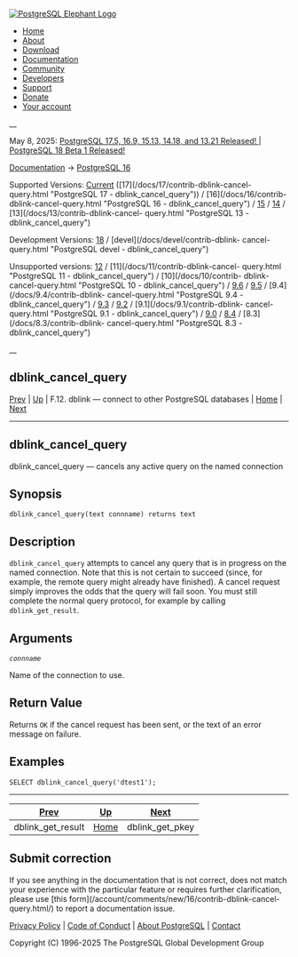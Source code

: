 [ ![PostgreSQL Elephant Logo](/media/img/about/press/elephant.png) ](/)

  * [Home](/ "Home")
  * [About](/about/ "About")
  * [Download](/download/ "Download")
  * [Documentation](/docs/ "Documentation")
  * [Community](/community/ "Community")
  * [Developers](/developer/ "Developers")
  * [Support](/support/ "Support")
  * [Donate](/about/donate/ "Donate")
  * [Your account](/account/ "Your account")

__

May 8, 2025: [ PostgreSQL 17.5, 16.9, 15.13, 14.18, and 13.21 Released! ](/about/news/postgresql-175-169-1513-1418-and-1321-released-3072/) | [ PostgreSQL 18 Beta 1 Released! ](/about/news/postgresql-18-beta-1-released-3070/)

[Documentation](/docs/ "Documentation") -> [PostgreSQL
16](/docs/16/index.html)

Supported Versions: [Current](/docs/current/contrib-dblink-cancel-query.html
"PostgreSQL 17 - dblink_cancel_query") ([17](/docs/17/contrib-dblink-cancel-
query.html "PostgreSQL 17 - dblink_cancel_query")) / [16](/docs/16/contrib-
dblink-cancel-query.html "PostgreSQL 16 - dblink_cancel_query") /
[15](/docs/15/contrib-dblink-cancel-query.html "PostgreSQL 15 -
dblink_cancel_query") / [14](/docs/14/contrib-dblink-cancel-query.html
"PostgreSQL 14 - dblink_cancel_query") / [13](/docs/13/contrib-dblink-cancel-
query.html "PostgreSQL 13 - dblink_cancel_query")

Development Versions: [18](/docs/18/contrib-dblink-cancel-query.html
"PostgreSQL 18 - dblink_cancel_query") / [devel](/docs/devel/contrib-dblink-
cancel-query.html "PostgreSQL devel - dblink_cancel_query")

Unsupported versions: [12](/docs/12/contrib-dblink-cancel-query.html
"PostgreSQL 12 - dblink_cancel_query") / [11](/docs/11/contrib-dblink-cancel-
query.html "PostgreSQL 11 - dblink_cancel_query") / [10](/docs/10/contrib-
dblink-cancel-query.html "PostgreSQL 10 - dblink_cancel_query") /
[9.6](/docs/9.6/contrib-dblink-cancel-query.html "PostgreSQL 9.6 -
dblink_cancel_query") / [9.5](/docs/9.5/contrib-dblink-cancel-query.html
"PostgreSQL 9.5 - dblink_cancel_query") / [9.4](/docs/9.4/contrib-dblink-
cancel-query.html "PostgreSQL 9.4 - dblink_cancel_query") /
[9.3](/docs/9.3/contrib-dblink-cancel-query.html "PostgreSQL 9.3 -
dblink_cancel_query") / [9.2](/docs/9.2/contrib-dblink-cancel-query.html
"PostgreSQL 9.2 - dblink_cancel_query") / [9.1](/docs/9.1/contrib-dblink-
cancel-query.html "PostgreSQL 9.1 - dblink_cancel_query") /
[9.0](/docs/9.0/contrib-dblink-cancel-query.html "PostgreSQL 9.0 -
dblink_cancel_query") / [8.4](/docs/8.4/contrib-dblink-cancel-query.html
"PostgreSQL 8.4 - dblink_cancel_query") / [8.3](/docs/8.3/contrib-dblink-
cancel-query.html "PostgreSQL 8.3 - dblink_cancel_query")

__

dblink_cancel_query  
---  
[Prev](contrib-dblink-get-result.html "dblink_get_result")  | [Up](dblink.html "F.12. dblink — connect to other PostgreSQL databases") | F.12. dblink — connect to other PostgreSQL databases | [Home](index.html "PostgreSQL 16.9 Documentation") |  [Next](contrib-dblink-get-pkey.html "dblink_get_pkey")  
  
* * *

## dblink_cancel_query

dblink_cancel_query — cancels any active query on the named connection

## Synopsis

    
    
    dblink_cancel_query(text connname) returns text
    

## Description

`dblink_cancel_query` attempts to cancel any query that is in progress on the
named connection. Note that this is not certain to succeed (since, for
example, the remote query might already have finished). A cancel request
simply improves the odds that the query will fail soon. You must still
complete the normal query protocol, for example by calling
`dblink_get_result`.

## Arguments

_`connname`_

    

Name of the connection to use.

## Return Value

Returns `OK` if the cancel request has been sent, or the text of an error
message on failure.

## Examples

    
    
    SELECT dblink_cancel_query('dtest1');
    

* * *

[Prev](contrib-dblink-get-result.html "dblink_get_result")  | [Up](dblink.html "F.12. dblink — connect to other PostgreSQL databases") |  [Next](contrib-dblink-get-pkey.html "dblink_get_pkey")  
---|---|---  
dblink_get_result  | [Home](index.html "PostgreSQL 16.9 Documentation") |  dblink_get_pkey  
  
## Submit correction

If you see anything in the documentation that is not correct, does not match
your experience with the particular feature or requires further clarification,
please use [this form](/account/comments/new/16/contrib-dblink-cancel-
query.html/) to report a documentation issue.

[Privacy Policy](/about/privacypolicy) | [Code of Conduct](/about/policies/coc/) | [About PostgreSQL](/about/) | [Contact](/about/contact/)  

Copyright (C) 1996-2025 The PostgreSQL Global Development Group

